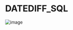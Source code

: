 # DATEDIFF_SQL

![image](https://github.com/Fazan4ik/DATEDIFF_SQL/assets/91279825/9089bc65-17e0-4b95-a523-4a4ae572effa)
